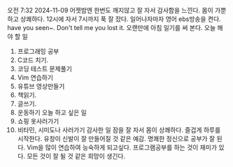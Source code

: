 오전 7:32 2024-11-09
어젯밤엔 한번도 깨지않고 잘 자서 감사함을 느낀다.
몸이 가뿐하고 상쾌하다. 12시에 자서 7시까지 푹 잘 잤다.
일어나자마자 영어 ebs방송을 켠다. have you seen~. Don't tell me you lost it.
오랜만에 아침 일기를 써 본다.
오늘 해야 할 일
1. 프로그래밍 공부
2. C코드 치기.
3. 코딩 테스트 문제풀기
4. Vim 연습하기
5. 유튜브 영상만들기
6. 책읽기.
7. 글쓰기.
8. 운동하기
오늘 하고 싶은 일
1. 쇼핑 옷사러가기
2. 비타민, 시미도나 사러가기
감사한 일
잠을 잘 자서 몸이 상쾌하다.
즐겁게 하루를 시작한다.
유창이 신발이 잘 만들어질 것 같은 예감.
명쾌한 정신으로 공부가 잘 된다.
Vim을 많이 연습하여 능숙하게 되고싶다.
프로그램공부를 하는 것이 재미가 있다.
모든 것이 잘 될 것 같은 희망이 생긴다.

